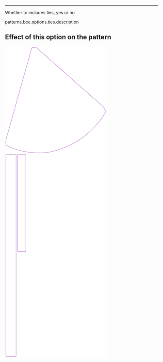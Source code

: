 ---

Whether to includes ties, yes or no

patterns.bee.options.ties.description

## Effect of this option on the pattern
![This image shows the effect of this option by superimposing several variants that have a different value for this option](bee_ties_sample.svg "Effect of this option on the pattern")